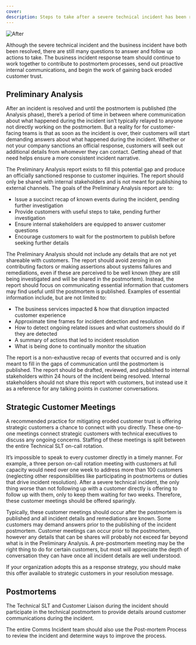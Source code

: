 ```yaml
---
cover:
description: Steps to take after a severe technical incident has been resolved
---
```

![After](../assets/img/headers/BIR-AfterAnIncident.png)

Although the severe technical incident and the business incident have both been resolved, there are still many questions to answer and follow up actions to take. The business incident response team should continue to work together to contribute to postmortem processes, send out proactive internal communications, and begin the work of gaining back eroded customer trust.

## Preliminary Analysis
After an incident is resolved and until the postmortem is published (the Analysis phase), there’s a period of time in between where communication about what happened during the incident isn’t typically relayed to anyone not directly working on the postmortem. But a reality for for customer-facing teams is that as soon as the incident is over, their customers will start demanding answers about what happened during the incident. Whether or not your company sanctions an official response, customers will seek out additional details from whomever they can contact. Getting ahead of that need helps ensure a more consistent incident narrative.

The Preliminary Analysis report exists to fill this potential gap and produce an officially sanctioned response to customer inquiries. The report should only be shared with internal stakeholders and is not meant for publishing to external channels. The goals of the Preliminary Analysis report are to:

- Issue a succinct recap of known events during the incident, pending further investigation
- Provide customers with useful steps to take, pending further investigation
- Ensure internal stakeholders are equipped to answer customer questions
- Encourage customers to wait for the postmortem to publish before seeking further details

The Preliminary Analysis should not include any details that are not yet shareable with customers. The report should avoid zeroing in on contributing factors or making assertions about systems failures and remediations, even if these are perceived to be well known (they are still being investigated and will be shared in the postmortem). Instead, the report should focus on communicating essential information that customers may find useful until the postmortem is published. Examples of essential information include, but are not limited to:

- The business services impacted & how that disruption impacted customer experience
- Approximate time frames for incident detection and resolution
- How to detect ongoing related issues and what customers should do if they are detected
- A summary of actions that led to incident resolution
- What is being done to continually monitor the situation

The report is a non-exhaustive recap of events that occurred and is only meant to fill in the gaps of communication until the postmortem is published. The report should be drafted, reviewed, and published to internal stakeholders within 24 hours of the incident being resolved. Internal stakeholders should not share this report with customers, but instead use it as a reference for any talking points in customer conversations.

## Strategic Customer Meetings
A recommended practice for mitigating eroded customer trust is offering strategic customers a chance to connect with you directly. These one-to-one meetings connect strategic customers with technical executives to discuss any ongoing concerns. Staffing of these meetings is split between the entire Technical SLT on-call rotation.

It’s impossible to speak to every customer directly in a timely manner. For example, a three person on-call rotation meeting with customers at full capacity would need over one week to address more than 100 customers (neglecting other responsibilities like participating in postmortems or duties that drive incident resolution). After a severe technical incident, the only thing worse than not following up with a customer directly is offering to follow up with them, only to keep them waiting for two weeks. Therefore, these customer meetings should be offered sparingly.

Typically, these customer meetings should occur after the postmortem is published and all incident details and remediations are known. Some customers may demand answers prior to the publishing of the incident postmortem. Customer meetings can occur prior to the postmortem, however any details that can be shares will probably not exceed far beyond what is in the Preliminary Analysis. A pre-postmortem meeting may be the right thing to do for certain customers, but most will appreciate the depth of conversation they can have once all incident details are well understood.

If your organization adopts this as a response strategy, you should make this offer available to strategic customers in your resolution message.

## Postmortems
The Technical SLT and Customer Liaison during the incident should participate in the technical postmortem to provide details around customer communications during the incident.

The entire Comms Incident team should also use the Post-mortem Process to review the incident and determine ways to improve the process.
